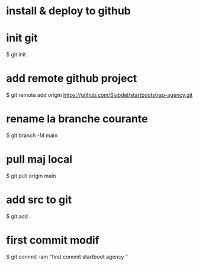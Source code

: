 # install & deploy to github
# init git
$ git init
# add remote github project
$ git remote add origin https://github.com/Siabdel/startbootstrap-agency.git
# rename la branche courante
$ git branch -M main
# pull maj local
$ git pull origin main
# add src to git 
$ git add .
# first commit modif 
$ git commit -am "first commit startboot agency "


